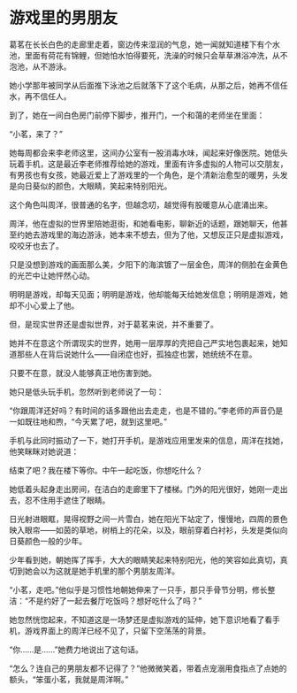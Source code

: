 # 游戏里的男朋友

葛茗在长长白色的走廊里走着，窗边传来湿润的气息，她一闻就知道楼下有个水池，里面有荷花有锦鲤，但她怕水怕得要死，洗澡的时候只会草草淋浴冲洗，从不泡池，从不游泳。 

她小学那年被同学从后面推下泳池之后就落下了这个毛病，从那之后，她再不信任水，再不信任人。 

到了，她在一间白色房门前停下脚步，推开门，一个和蔼的老师坐在里面： 

“小茗，来了？” 

她每周都会来李老师这里，这间办公室有一股消毒水味，闻起来好像医院。她低头玩着手机，这是最近李老师推荐给她的游戏，里面有许多虚拟的人物可以交朋友，有男孩也有女孩，她最近爱上了游戏里的一个角色，是个清新治愈型的暖男，头发是向日葵似的颜色，大眼睛，笑起来特别阳光。 

这个角色叫周洋，很普通的名字，但越念叨，越觉得有股暖意从心底涌出来。 

周洋，他在虚拟的世界里陪她逛街，和她看电影，聊新近的话题，跟她聊天，他甚至约她去游戏里的海边游泳，她本来不想去，但为了他，又想反正只是虚拟游戏，咬咬牙也去了。 

只是没想到游戏的画面那么美，夕阳下的海滨镀了一层金色，周洋的侧脸在金黄色的光芒中让她怦然心动。 

明明是游戏，却每天见面；明明是游戏，他却能每天给她发信息；明明是游戏，她却不小心爱上了他。 

但，是现实世界还是虚拟世界，对于葛茗来说，并不重要了。 

她并不在意这个所谓现实的世界，她用一层厚厚的壳把自己严实地包裹起来，她知道那些人在背后说她什么——自闭症也好，孤独症也罢，她统统不在意。 

只要不在意，就没人能够真正地伤害到她。 

她只是低头玩手机，忽然听到老师说了一句： 

“你跟周洋还好吗？有时间的话多跟他出去走走，也是不错的。”李老师的声音仍是一如既往地和煦，“今天累了吧，就到这里吧。” 

手机与此同时振动了一下，她打开手机，是游戏应用里发来的信息，周洋在找她，他笑眯眯对她说道： 

结束了吧？我在楼下等你。中午一起吃饭，你想吃什么？ 

她低着头起身走出房间，在洁白的走廊里下了楼梯。门外的阳光很好，她刚一走出去，忍不住用手遮住了眼睛。 

日光射进眼眶，晃得视野之间一片雪白，她在阳光下站定了，慢慢地，四周的景色映入眼帘——如茵的草地，树梢上的花朵，以及，眼前穿着白衬衫，头发是类似向日葵颜色一般的少年。 

少年看到她，朝她挥了挥手，大大的眼睛笑起来特别阳光，他的笑容如此真切，真切到她会以为这就是她手机里的那个男朋友周洋。 

“小茗，走吧。”他似乎是习惯性地朝她伸来了一只手，那只手骨节分明，修长整洁：“不是约好了一起去餐厅吃饭吗？想好吃什么了吗？” 

她忽然恍惚起来，不知道这是一场梦还是虚拟游戏的延伸，她下意识地看了看手机，游戏界面上的周洋已经不见了，只留下空荡荡的背景。 

“你……是……”她费力地说出了这句话。 

“怎么？连自己的男朋友都不记得了？”他微微笑着，带着点宠溺用食指点了点她的额头，“笨蛋小茗，我就是周洋啊。”